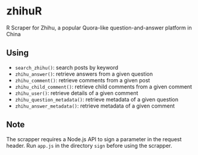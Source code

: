# zhihuR

R Scraper for Zhihu, a popular Quora-like question-and-answer platform in China

## Using

* `search_zhihu()`: search posts by keyword
* `zhihu_answer()`: retrieve answers from a given question
* `zhihu_comment()`: retrieve comments from a given post
* `zhihu_child_comment()`: retrieve child comments from a given comment
* `zhihu_user()`: retrieve details of a given comment
* `zhihu_question_metadata()`: retrieve metadata of a given question
* `zhihu_answer_metadata()`: retrieve metadata of a given comment

## Note

The scrapper requires a Node.js API to sign a parameter in the request header. Run `app.js` in the directory `sign` before using the scrapper.
